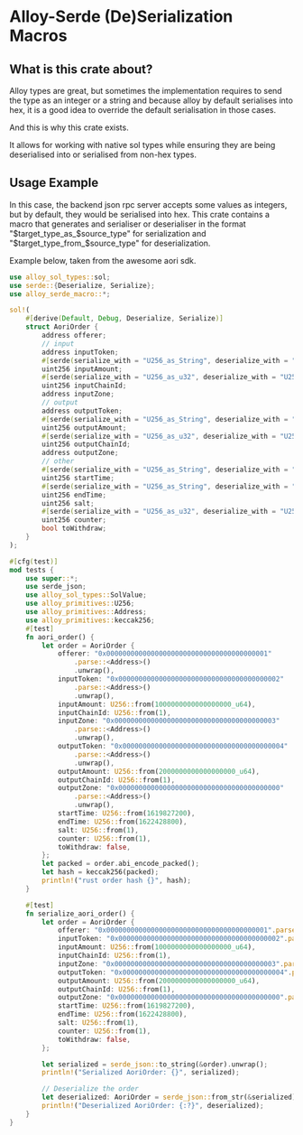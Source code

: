 # Alloy-Serde (De)Serialization Macros

## What is this crate about?
Alloy types are great, but sometimes the implementation requires to send the type as an integer or a string and because alloy by default serialises into hex, it is a good idea to override the default serialisation in those cases.

And this is why this crate exists.

It allows for working with native sol types while ensuring they are being deserialised into or serialised from non-hex types.

## Usage Example

In this case, the backend json rpc server accepts some values as integers, but by default, they would be serialised into hex. This crate contains a macro that generates and serialiser or deserialiser in the format "$target_type_as_$source_type" for serialization and "$target_type_from_$source_type" for deserialization.

Example below, taken from the awesome aori sdk.

```rust
use alloy_sol_types::sol;
use serde::{Deserialize, Serialize};
use alloy_serde_macro::*;

sol!(
    #[derive(Default, Debug, Deserialize, Serialize)]
    struct AoriOrder {
        address offerer;
        // input
        address inputToken;
        #[serde(serialize_with = "U256_as_String", deserialize_with = "U256_from_String")]
        uint256 inputAmount;
        #[serde(serialize_with = "U256_as_u32", deserialize_with = "U256_from_u32")]
        uint256 inputChainId;
        address inputZone;
        // output
        address outputToken;
        #[serde(serialize_with = "U256_as_String", deserialize_with = "U256_from_String")]
        uint256 outputAmount;
        #[serde(serialize_with = "U256_as_u32", deserialize_with = "U256_from_u32")]
        uint256 outputChainId;
        address outputZone;
        // other
        #[serde(serialize_with = "U256_as_String", deserialize_with = "U256_from_String")]
        uint256 startTime;
        #[serde(serialize_with = "U256_as_String", deserialize_with = "U256_from_String")]
        uint256 endTime;
        uint256 salt;
        #[serde(serialize_with = "U256_as_u32", deserialize_with = "U256_from_u32")]
        uint256 counter;
        bool toWithdraw;
    }
);

#[cfg(test)]
mod tests {
    use super::*;
    use serde_json;
    use alloy_sol_types::SolValue;
    use alloy_primitives::U256;
    use alloy_primitives::Address;
    use alloy_primitives::keccak256;
    #[test]
    fn aori_order() {
        let order = AoriOrder {
            offerer: "0x0000000000000000000000000000000000000001"
                .parse::<Address>()
                .unwrap(),
            inputToken: "0x0000000000000000000000000000000000000002"
                .parse::<Address>()
                .unwrap(),
            inputAmount: U256::from(1000000000000000000_u64),
            inputChainId: U256::from(1),
            inputZone: "0x0000000000000000000000000000000000000003"
                .parse::<Address>()
                .unwrap(),
            outputToken: "0x0000000000000000000000000000000000000004"
                .parse::<Address>()
                .unwrap(),
            outputAmount: U256::from(2000000000000000000_u64),
            outputChainId: U256::from(1),
            outputZone: "0x0000000000000000000000000000000000000000"
                .parse::<Address>()
                .unwrap(),
            startTime: U256::from(1619827200),
            endTime: U256::from(1622428800),
            salt: U256::from(1),
            counter: U256::from(1),
            toWithdraw: false,
        };
        let packed = order.abi_encode_packed();
        let hash = keccak256(packed);
        println!("rust order hash {}", hash);
    }

    #[test]
    fn serialize_aori_order() {
        let order = AoriOrder {
            offerer: "0x0000000000000000000000000000000000000001".parse::<Address>().unwrap(),
            inputToken: "0x0000000000000000000000000000000000000002".parse::<Address>().unwrap(),
            inputAmount: U256::from(1000000000000000000_u64),
            inputChainId: U256::from(1),
            inputZone: "0x0000000000000000000000000000000000000003".parse::<Address>().unwrap(),
            outputToken: "0x0000000000000000000000000000000000000004".parse::<Address>().unwrap(),
            outputAmount: U256::from(2000000000000000000_u64),
            outputChainId: U256::from(1),
            outputZone: "0x0000000000000000000000000000000000000000".parse::<Address>().unwrap(),
            startTime: U256::from(1619827200),
            endTime: U256::from(1622428800),
            salt: U256::from(1),
            counter: U256::from(1),
            toWithdraw: false,
        };

        let serialized = serde_json::to_string(&order).unwrap();
        println!("Serialized AoriOrder: {}", serialized);

        // Deserialize the order
        let deserialized: AoriOrder = serde_json::from_str(&serialized).unwrap();
        println!("Deserialized AoriOrder: {:?}", deserialized);
    }
}

```